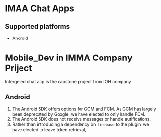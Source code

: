 # IMAA Chat Apps

## Supported platforms
* Android

# Mobile_Dev in IMMA Company Priject
Intergeted chat app is the capstone project from IOH company 

## Android
1. The Android SDK offers options for GCM and FCM. As GCM has largely been deprecated by Google, we have elected to only handle FCM.
2. The Android SDK does not receive messages or handle autifications.
3. Rather than introducing a dependency on `firebase` to the plugin, we have elected to leave token retrieval, 
